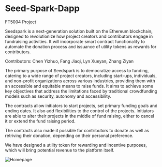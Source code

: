 # Seed-Spark-Dapp

FT5004 Project

Seedspark is a next-generation solution built on the Ethereum blockchain, designed to revolutionize how project creators and contributors engage in fundraising activities. It will incorporate smart contract functionality to automate the donation process and issuance of utility tokens as rewards for contributors.

Contributors: Chen Yizhuo, Fang Jiaqi, Lyn Xueyan, Zhang Ziyan

The primary purpose of Seedspark is to democratize access to funding, catering to a wide range of project creators, including start-ups, individuals, and non-profit organizations across various industries, providing them with an accessible and equitable means to raise funds. It aims to achieve some key objectives that address the limitations faced by traditional crowdfunding models such as security, autonomy and accessibility.

The contracts allow initiators to start projects, set primary funding goals and ending dates. It also add flexibilities to the control of the projects. Initiators are able to alter their projects in the middle of fund raising, either to cancel it or extend the fund raising period. 

The contracts also made it possible for contributors to donate as well as retriving their donation, depending on their personal preference.

We have designed a utility token for rewarding and incentive purposes, which will bring potential revenue to the platform itself.


![Homepage](https://user-images.githubusercontent.com/67081093/233643010-21e54ec4-ede5-42ab-a2b9-b759dbd23364.png)

